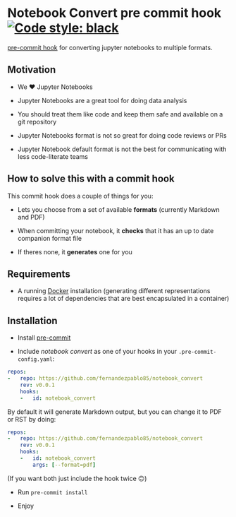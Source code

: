 # Notebook Convert pre commit hook [![Code style: black](https://img.shields.io/badge/code%20style-black-000000.svg)](https://github.com/psf/black)

[pre-commit hook](https://pre-commit.com/) for converting jupyter notebooks to multiple formats.

## Motivation

- We ❤️ Jupyter Notebooks

- Jupyter Notebooks are a great tool for doing data analysis

- You should treat them like code and keep them safe and available on a git repository

- Jupyter Notebooks format is not so great for doing code reviews or PRs

- Jupyter Notebook default format is not the best for communicating with less code-literate teams

## How to solve this with a commit hook

This commit hook does a couple of things for you:

- Lets you choose from a set of available __formats__ (currently Markdown and PDF)

- When committing your notebook, it __checks__ that it has an up to date companion format file

- If theres none, it __generates__ one for you

## Requirements

- A running [Docker](https://www.docker.com/) installation (generating different representations requires a lot of dependencies that are best encapsulated in a container)

## Installation

- Install [pre-commit](https://pre-commit.com/)

- Include _notebook convert_ as one of your hooks in your `.pre-commit-config.yaml`:

```yaml
repos:
-   repo: https://github.com/fernandezpablo85/notebook_convert
    rev: v0.0.1
    hooks:
    -   id: notebook_convert
```

By default it will generate Markdown output, but you can change it to PDF or RST by doing:

```yaml
repos:
-   repo: https://github.com/fernandezpablo85/notebook_convert
    rev: v0.0.1
    hooks:
    -   id: notebook_convert
        args: [--format=pdf]
```

(If you want both just include the hook twice 🙃)

- Run `pre-commit install`

- Enjoy
